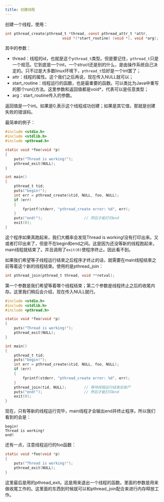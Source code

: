 ```yaml
---
title: 创建线程
---
```

创建一个线程，使用：

```c
int pthread_create(pthread_t *thread, const pthread_attr_t *attr,
                          void *(*start_routine) (void *), void *arg);
```

其中的参数：

* thread：线程的id，也就是这个`pthread_t`类型。但是要记住，`pthread_t`只是一个规范。它到底是一个int，一个struct还是别的什么，是由操作系统自己决定的。只不过是大多数linux环境下，`pthread_t`恰好是一个int罢了；
* attr：线程的属性。这个我们之后再说，现在传入NULL就可以；
* start_routine：线程运行的函数，也是最重要的函数。可以类比为Java中重写的那个run()方法。这里参数和返回值都是void\*，代表可以是任意类型；
* arg：start_routine传入的参数。

返回值是一个int。如果是0,表示这个线程成功创建；如果是其它值，那就是创建失败的错误码。

最简单的例子：

```c
#include <stdio.h>
#include <stdlib.h>
#include <pthread.h>

static void *foo(void *p)
{
    puts("Thread is working!");
    pthread_exit(NULL);
}

int main()
{
    pthread_t tid;
    puts("begin!");
    int err = pthread_create(&tid, NULL, foo, NULL);
    if (err) 
    {
        fprintf(stderr, "pthread_create error: %d", err);
    }
    puts("end!");                   // 然后才能打印end
    exit(0);
}
```

这个程序如果真跑起来，我们大概率会发现Thread is working!没有打印出来。又或者打印出来了，但是不在begin和end之间。这是因为还没等新的线程跑起来，main线程就结束了。并且调用了`exit(0)`使程序终止。因此看不到。

如果我们希望等子线程运行结束之后程序才终止的话，就需要在main线程结束之前等着这个新的线程结束。使用的是pthread_join：

```c
int pthread_join(pthread_t thread, void **retval);
```

第一个参数是我们希望等着哪个线程结束；第二个参数是线程终止之后的收尾内存。这里我们稍后会介绍，现在传入NULL就行。

```c
#include <stdio.h>
#include <stdlib.h>
#include <pthread.h>

static void *foo(void *p)
{
    puts("Thread is working!");
    pthread_exit(NULL);
}

int main()
{
    pthread_t tid;
    puts("begin!");
    int err = pthread_create(&tid, NULL, foo, NULL);
    if (err) 
    {
        fprintf(stderr, "pthread_create error: %d", err);
    }
    pthread_join(tid, NULL);        // 等待线程运行结束后收尸
    puts("end!");                   // 然后才能打印end
    exit(0);
}
```

现在，只有等新的线程运行完毕，main线程才会输出end并终止程序。所以我们看到的会是：

```shell
begin!
Thread is working!
end!
```

还有一点，注意线程运行的foo函数：

```c
static void *foo(void *p)
{
    puts("Thread is working!");
    pthread_exit(NULL);
}
```

这里最后是用的pthread\_exit。这是用来退出一个线程的函数。里面的参数是用来做收尾工作的。这里面的东西到时候就可以和pthread\_join配合来进行内存释放工作。